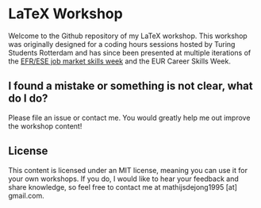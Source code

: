# LaTeX Workshop
Welcome to the Github repository of my LaTeX workshop. This workshop was originally designed for a coding hours sessions hosted by Turing Students Rotterdam and has since been presented at multiple iterations of the [EFR/ESE job market skills week](https://www.efr.nl/education/efrese-job-market-skills) and the EUR Career Skills Week.

## I found a mistake or something is not clear, what do I do?
Please file an issue or contact me. You would greatly help me out improve the workshop content!

## License
This content is licensed under an MIT license, meaning you can use it for your own workshops. If you do, I would like to hear your feedback and share knowledge, so feel free to contact me at mathijsdejong1995 [at] gmail.com.
